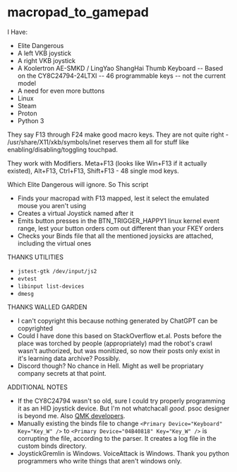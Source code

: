 # macropad_to_gamepad

I Have:
- Elite Dangerous
- A left VKB joystick
- A right VKB joystick
- A Koolertron AE-SMKD / LingYao ShangHai Thumb Keyboard
  -- Based on the CY8C24794-24LTXI
  -- 46 programmable keys
  -- not the current model
- A need for even more buttons
- Linux
- Steam
- Proton
- Python 3

They say F13 through F24 make good macro keys. They are not quite right - /usr/share/X11/xkb/symbols/inet reserves them all for stuff like enabling/disabling/toggling touchpad. 

They work with Modifiers. Meta+F13 (looks like Win+F13 if it actually existed), Alt+F13, Ctrl+F13, Shift+F13 - 48 single mod keys.

Which Elite Dangerous will ignore. So This script
- Finds your macropad with F13 mapped, lest it select the emulated mouse you aren't using
- Creates a virtual Joystick named after it
- Emits button presses in the BTN_TRIGGER_HAPPY1 linux kernel event range, lest your button orders com out different than your FKEY orders
- Checks your Binds file that all the mentioned joysicks are attached, including the virtual ones

THANKS UTILITIES
- `jstest-gtk /dev/input/js2`
- `evtest`
- `libinput list-devices`
- `dmesg`

THANKS WALLED GARDEN
- I can't copyright this because nothing generated by ChatGPT can be copyrighted
- Could I have done this based on StackOverflow et.al. Posts before the place was torched by people (appropriately) mad the robot's crawl wasn't authorized, but was monitized, so now their posts only exist in it's learning data archive? Possibly.
- Discord though? No chance in Hell. Might as well be propriatary company secrets at that point.

ADDITIONAL NOTES
- If the CY8C24794 wasn't so old, sure I could try properly programming it as an HID joystick device. But I'm not whatchacall *good*. psoc designer is beyond me. Also [QMK developers](https://github.com/qmk/qmk_firmware/issues/6536).
- Manually existing the binds file to change `<Primary Device="Keyboard" Key="Key_W" />` to `<Primary Device="04B40818" Key="Key_W" />` is corrupting the file, according to the parser. It creates a log file in the custom binds directory.
- JoystickGremlin is Windows. VoiceAttack is Windows. Thank you python programmers who write things that aren't windows only.
